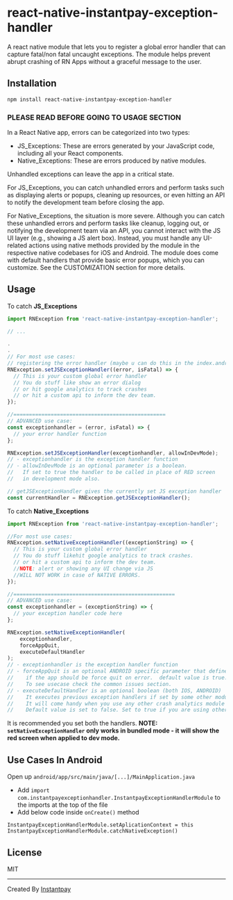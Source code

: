 # react-native-instantpay-exception-handler

A react native module that lets you to register a global error handler that can capture fatal/non fatal uncaught exceptions. The module helps prevent abrupt crashing of RN Apps without a graceful message to the user.

## Installation

```sh
npm install react-native-instantpay-exception-handler
```

### PLEASE READ BEFORE GOING TO USAGE SECTION

In a React Native app, errors can be categorized into two types:

- JS_Exceptions: These are errors generated by your JavaScript code, including all your React components.
- Native_Exceptions: These are errors produced by native modules.

Unhandled exceptions can leave the app in a critical state.

For JS_Exceptions, you can catch unhandled errors and perform tasks such as displaying alerts or popups, cleaning up resources, or even hitting an API to notify the development team before closing the app.

For Native_Exceptions, the situation is more severe. Although you can catch these unhandled errors and perform tasks like cleanup, logging out, or notifying the development team via an API, you cannot interact with the JS UI layer (e.g., showing a JS alert box). Instead, you must handle any UI-related actions using native methods provided by the module in the respective native codebases for iOS and Android. The module does come with default handlers that provide basic error popups, which you can customize. See the CUSTOMIZATION section for more details.

## Usage

To catch **JS_Exceptions**

```js
import RNException from 'react-native-instantpay-exception-handler';

// ...

.
.
// For most use cases:
// registering the error handler (maybe u can do this in the index.android.js or index.ios.js)
RNException.setJSExceptionHandler((error, isFatal) => {
  // This is your custom global error handler
  // You do stuff like show an error dialog
  // or hit google analytics to track crashes
  // or hit a custom api to inform the dev team.
});

//=================================================
// ADVANCED use case:
const exceptionhandler = (error, isFatal) => {
  // your error handler function
};

RNException.setJSExceptionHandler(exceptionhandler, allowInDevMode);
// - exceptionhandler is the exception handler function
// - allowInDevMode is an optional parameter is a boolean.
//   If set to true the handler to be called in place of RED screen
//   in development mode also.

// getJSExceptionHandler gives the currently set JS exception handler
const currentHandler = RNException.getJSExceptionHandler();
```
To catch **Native_Exceptions**

```js
import RNException from 'react-native-instantpay-exception-handler';

//For most use cases:
RNException.setNativeExceptionHandler((exceptionString) => {
  // This is your custom global error handler
  // You do stuff likehit google analytics to track crashes.
  // or hit a custom api to inform the dev team.
  //NOTE: alert or showing any UI change via JS
  //WILL NOT WORK in case of NATIVE ERRORS.
});

//====================================================
// ADVANCED use case:
const exceptionhandler = (exceptionString) => {
  // your exception handler code here
};

RNException.setNativeExceptionHandler(
    exceptionhandler,
    forceAppQuit,
    executeDefaultHandler
);
// - exceptionhandler is the exception handler function
// - forceAppQuit is an optional ANDROID specific parameter that defines
//    if the app should be force quit on error.  default value is true.
//    To see usecase check the common issues section.
// - executeDefaultHandler is an optional boolean (both IOS, ANDROID)
//    It executes previous exception handlers if set by some other module.
//    It will come handy when you use any other crash analytics module along with this one
//    Default value is set to false. Set to true if you are using other analytics modules.
```
It is recommended you set both the handlers.
**NOTE: `setNativeExceptionHandler` only works in bundled mode - it will show the red screen when applied to dev mode.**

## Use Cases In Android

Open up `android/app/src/main/java/[...]/MainApplication.java`

- Add `import com.instantpayexceptionhandler.InstantpayExceptionHandlerModule` to the imports at the top of the file
- Add below code inside `onCreate()` method

```
InstantpayExceptionHandlerModule.setAplicationContext = this
InstantpayExceptionHandlerModule.catchNativeException()

```

## License

MIT

---

Created By [Instantpay](https://www.instantpay.in)
